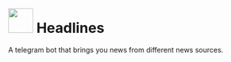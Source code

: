 # <img src="https://goo.gl/i8Y5vv" width="50"> Headlines 
A telegram bot that brings you news from different news sources.
